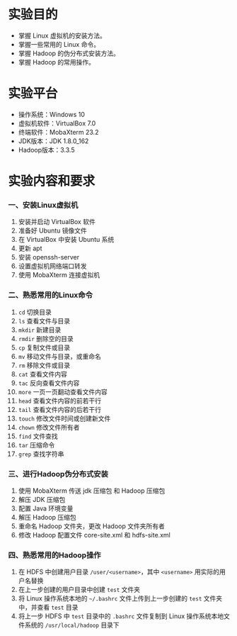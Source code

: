 # 实验目的
- 掌握 Linux 虚拟机的安装方法。
- 掌握一些常用的 Linux 命令。
- 掌握 Hadoop 的伪分布式安装方法。
- 掌握 Hadoop 的常用操作。

# 实验平台
- 操作系统：Windows 10
- 虚拟机软件：VirtualBox 7.0
- 终端软件：MobaXterm 23.2
- JDK版本：JDK 1.8.0_162
- Hadoop版本：3.3.5

# 实验内容和要求
### 一、安装Linux虚拟机
1. 安装并启动 VirtualBox 软件
1. 准备好 Ubuntu 镜像文件
1. 在 VirtualBox 中安装 Ubuntu 系统
1. 更新 apt 
1. 安装 openssh-server
1. 设置虚拟机网络端口转发
1. 使用 MobaXterm 连接虚拟机

### 二、熟悉常用的Linux命令
1. `cd` 切换目录
1. `ls` 查看文件与目录
1. `mkdir` 新建目录
1. `rmdir` 删除空的目录
1. `cp` 复制文件或目录
1. `mv` 移动文件与目录，或重命名
1. `rm` 移除文件或目录
1. `cat` 查看文件内容
1. `tac` 反向查看文件内容
1. `more` 一页一页翻动查看文件内容
1. `head` 查看文件内容的前若干行
1. `tail` 查看文件内容的后若干行
1. `touch` 修改文件时间或创建新文件
1. `chown` 修改文件所有者
1. `find` 文件查找
1. `tar` 压缩命令
1. `grep` 查找字符串

### 三、进行Hadoop伪分布式安装
1. 使用 MobaXterm 传送 jdk 压缩包 和 Hadoop 压缩包
1. 解压 JDK 压缩包
1. 配置 Java 环境变量
1. 解压 Hadoop 压缩包
1. 重命名 Hadoop 文件夹，更改 Hadoop 文件夹所有者
1. 修改 Hadoop 配置文件 core-site.xml 和 hdfs-site.xml

### 四、熟悉常用的Hadoop操作
1. 在 HDFS 中创建用户目录 `/user/<username>`，其中 `<username>` 用实际的用户名替换
1. 在上一步创建的用户目录中创建 `test` 文件夹
1. 将 Linux 操作系统本地的 `~/.bashrc` 文件上传到上一步创建的 `test` 文件夹中，并查看 `test` 目录
1. 将上一步 HDFS 中 `test` 目录中的 `.bashrc` 文件复制到 Linux 操作系统本地文件系统的 `/usr/local/hadoop` 目录下